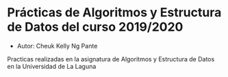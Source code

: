 # Prácticas de Algoritmos y Estructura de Datos del curso 2019/2020

* Autor: Cheuk Kelly Ng Pante

Practicas realizadas en la asignatura de Algoritmos y Estructura de Datos en la Universidad de La Laguna